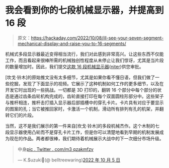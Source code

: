 # 我会看到你的七段机械显示器，并提高到 16 段

> 原文：<https://hackaday.com/2022/10/08/ill-see-your-seven-segment-mechanical-display-and-raise-you-to-16-segments/>

机械式多段显示器最近变得相当流行，我们对此感到非常高兴。让这些东西不仅能工作，而且看起来很棒所需的机械独创性程度从未停止让我们惊讶，尤其是当片段的数量增加时。因此，我们提交[这款 16 段机械显示器](https://twitter.com/BellTreeNursing/status/1577617529559605248)([niter](https://nitter.net/BellTreeNursing/status/1577617529559605248))供您审批。

[坎戈·铃木]的原始推文没有太多细节，尤其是如果你看不懂日语，但我们做了一些挖掘，发现了下面显示的视频。它展示了这种机制如何工作的更多细节，以及在开发它时出现的一些挑战。一切都是 3D 打印的，翻转 16 个部分中每个部分的状态是通过齿条齿轮机构完成的，齿轮直接打印在每个双面圆柱形部分中。这些架子与推杆相连，推杆击打插入显示器后部插槽中的穿孔卡片。卡片具有对应于要显示的图案的孔；当它被推回家时，卡激活一个机制，滑动所有排列有孔的机架，并翻转它们的片段。

当然，这不是我们展示的第一件来自[坎戈·铃木]的多段机械杰作。这个木制的七段显示器使用凸轮而不是穿孔卡片工作，但是你可以清楚地看到早期的机制发展成为现在的作品。两者都很棒，我们期待着机械展示大战中的下一次细分市场升级。

> 中身[pic . Twitter . com/m3 qzakmfzv](https://t.co/m3qZaKMFzV)
> 
> — K.$uzuki🍮(@ belltreewaring)[2022 年 10 月 5 日](https://twitter.com/BellTreeNursing/status/1577617529559605248?ref_src=twsrc%5Etfw)